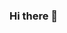 ### Hi there 👋

<!--
**Gaurav07122000/Gaurav07122000** is a ✨ _special_ ✨ repository because its `README.md` (this file) appears on your GitHub profile.

Here are some ideas to get you started:

- 🔭 I’m currently working on Android Development
- 🌱 I’m currently learning Android Development
- 👯 I’m looking to collaborate on Web Development
- 🤔 I’m looking for help with Python Programming
- 💬 Ask me about Android Development
-->
